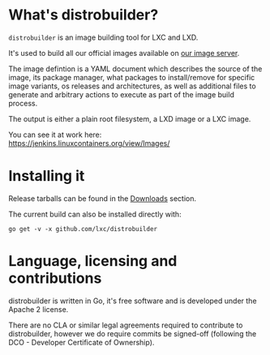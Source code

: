 

# What's distrobuilder?
`distrobuilder` is an image building tool for LXC and LXD.

It's used to build all our official images available on [our image server](https://images.linuxcontainers.org).

The image defintion is a YAML document which describes the source of the
image, its package manager, what packages to install/remove for specific
image variants, os releases and architectures, as well as additional
files to generate and arbitrary actions to execute as part of the image
build process.

The output is either a plain root filesystem, a LXD image or a LXC image.

You can see it at work here: https://jenkins.linuxcontainers.org/view/Images/

# Installing it
Release tarballs can be found in the [Downloads](/distrobuilder/downloads) section.

The current build can also be installed directly with:

    go get -v -x github.com/lxc/distrobuilder

# Language, licensing and contributions
distrobuilder is written in Go, it's free software and is developed under the Apache 2 license.

There are no CLA or similar legal agreements required to contribute to distrobuilder,
however we do require commits be signed-off (following the DCO - Developer Certificate of Ownership).
